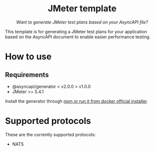 <h1 align="center">JMeter template</h1>
<p align="center">
  <em>Want to generate JMeter test plans based on your AsyncAPI file?</em>
</p>

This template is for generating a JMeter test plans for your application based on the AsyncAPI document to enable easier performance testing.

# How to use


## Requirements
* @asyncapi/generator < v2.0.0 > v1.0.0
* JMeter >= 5.4.1

Install the generator through [npm or run it from docker official installer](https://github.com/asyncapi/generator#install).


# Supported protocols
These are the currently supported protocols:

- NATS